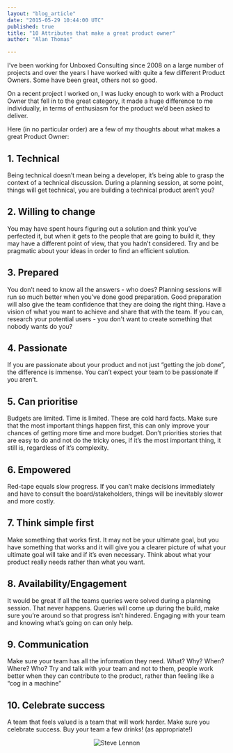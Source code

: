 ```yaml
---
layout: "blog_article"
date: "2015-05-29 10:44:00 UTC"
published: true
title: "10 Attributes that make a great product owner"
author: "Alan Thomas"

---
```


I’ve been working for Unboxed Consulting since 2008 on a large number of projects and over the years I have worked with quite a few different Product Owners. Some have been great, others not so good.

On a recent project I worked on, I was lucky enough to work with a Product Owner that fell in to the great category, it made a huge difference to me individually, in terms of enthusiasm for the  product we’d been asked to deliver.

Here (in no particular order) are a few of my thoughts about what makes a great Product Owner:

## 1. Technical

Being technical doesn’t mean being a developer, it’s being able to grasp the context of a technical discussion. During a planning session, at some point, things will get technical, you are building a technical product aren’t you?

## 2. Willing to change

You may have spent hours figuring out a solution and think you’ve perfected it, but when it gets to the people that are going to build it, they may have a different point of view, that you hadn’t considered. Try and be pragmatic about your ideas in order to find an efficient solution.

## 3. Prepared

You don’t need to know all the answers - who does? Planning sessions will run so much better when you’ve done good preparation. Good preparation will also give the team confidence that they are doing the right thing. Have a vision of what you want to achieve and share that with the team. If you can, research your potential users - you don't want to create something that nobody wants do you?

## 4. Passionate

If you are passionate about your product and not just “getting the job done”, the difference is immense. You can’t expect your team to be passionate if you aren’t.

## 5. Can prioritise

Budgets are limited. Time is limited. These are cold hard facts. Make sure that the most important things happen first, this can only improve your chances of getting more time and more budget. Don’t priorities stories that are easy to do and not do the tricky ones, if it’s the most important thing, it still is, regardless of it’s complexity.

## 6. Empowered

Red-tape equals slow progress. If you can’t make decisions immediately and have to consult the board/stakeholders, things will be inevitably slower and more costly.

## 7. Think simple first

Make something that works first. It may not be your ultimate goal, but you have something that works and it will give you a clearer picture of what your ultimate goal will take and if it’s even necessary. Think about what your product really needs rather than what you want.

## 8. Availability/Engagement

It would be great if all the teams queries were solved during a planning session. That never happens. Queries will come up during the build, make sure you’re around so that progress isn’t hindered. Engaging with your team and knowing what’s going on can only help.

## 9. Communication

Make sure your team has all the information they need. What? Why? When? Where? Who? Try and talk with your team and not to them, people work better when they can contribute to the product, rather than feeling like a “cog in a machine”

## 10. Celebrate success

A team that feels valued is a team that will work harder. Make sure you celebrate success. Buy your team a few drinks! (as appropriate!)

<p align="center"><img src="http://bit.ly/1HUMXFg" alt="Steve Lennon"></p>
<br/>

